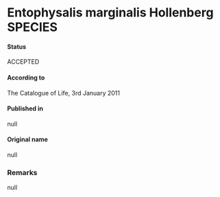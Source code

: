 Entophysalis marginalis Hollenberg SPECIES
=======

#### Status
ACCEPTED

#### According to
The Catalogue of Life, 3rd January 2011

#### Published in
null

#### Original name
null

### Remarks
null